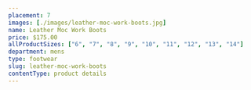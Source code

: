 ```yaml
---
placement: 7
images: [./images/leather-moc-work-boots.jpg]
name: Leather Moc Work Boots
price: $175.00
allProductSizes: ["6", "7", "8", "9", "10", "11", "12", "13", "14"]
department: mens
type: footwear
slug: leather-moc-work-boots
contentType: product details
---
```

